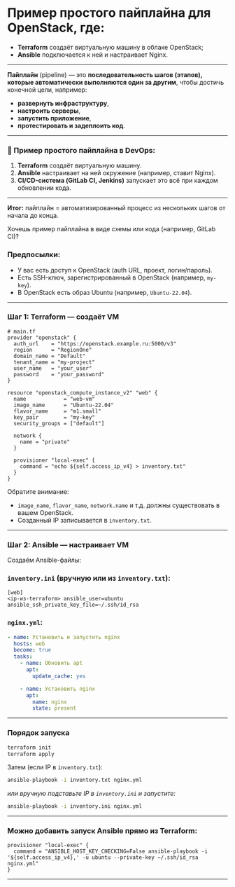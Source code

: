# **Пример простого пайплайна для OpenStack**, где:

* **Terraform** создаёт виртуальную машину в облаке OpenStack;
* **Ansible** подключается к ней и настраивает Nginx.

---

**Пайплайн** (pipeline) — это **последовательность шагов (этапов), которые автоматически выполняются один за другим**, чтобы достичь конечной цели, например:

* **развернуть инфраструктуру**,
* **настроить серверы**,
* **запустить приложение**,
* **протестировать и задеплоить код**.

---

### 🔧 Пример простого пайплайна в DevOps:

1. **Terraform** создаёт виртуальную машину.
2. **Ansible** настраивает на ней окружение (например, ставит Nginx).
3. **CI/CD-система (GitLab CI, Jenkins)** запускает это всё при каждом обновлении кода.

---

**Итог:** пайплайн = автоматизированный процесс из нескольких шагов от начала до конца.

Хочешь пример пайплайна в виде схемы или кода (например, GitLab CI)?


### Предпосылки:

* У вас есть доступ к OpenStack (auth URL, проект, логин/пароль).
* Есть SSH-ключ, зарегистрированный в OpenStack (например, `my-key`).
* В OpenStack есть образ Ubuntu (например, `Ubuntu-22.04`).

---

### Шаг 1: Terraform — создаёт VM

```hcl
# main.tf
provider "openstack" {
  auth_url    = "https://openstack.example.ru:5000/v3"
  region      = "RegionOne"
  domain_name = "Default"
  tenant_name = "my-project"
  user_name   = "your_user"
  password    = "your_password"
}

resource "openstack_compute_instance_v2" "web" {
  name            = "web-vm"
  image_name      = "Ubuntu-22.04"
  flavor_name     = "m1.small"
  key_pair        = "my-key"
  security_groups = ["default"]

  network {
    name = "private"
  }

  provisioner "local-exec" {
    command = "echo ${self.access_ip_v4} > inventory.txt"
  }
}
```

Обратите внимание:

* `image_name`, `flavor_name`, `network.name` и т.д. должны существовать в вашем OpenStack.
* Созданный IP записывается в `inventory.txt`.

---

### Шаг 2: Ansible — настраивает VM

Создаём Ansible-файлы:

### `inventory.ini` (вручную или из `inventory.txt`):

```
[web]
<ip-из-terraform> ansible_user=ubuntu ansible_ssh_private_key_file=~/.ssh/id_rsa
```

### `nginx.yml`:

```yaml
- name: Установить и запустить nginx
  hosts: web
  become: true
  tasks:
    - name: Обновить apt
      apt:
        update_cache: yes

    - name: Установить nginx
      apt:
        name: nginx
        state: present
```

---

### Порядок запуска

```bash
terraform init
terraform apply
```

Затем (если IP в `inventory.txt`):

```bash
ansible-playbook -i inventory.txt nginx.yml
```

*или вручную подставьте IP в `inventory.ini` и запустите:*

```bash
ansible-playbook -i inventory.ini nginx.yml
```

---

### Можно добавить запуск Ansible прямо из Terraform:

```hcl
provisioner "local-exec" {
  command = "ANSIBLE_HOST_KEY_CHECKING=False ansible-playbook -i '${self.access_ip_v4},' -u ubuntu --private-key ~/.ssh/id_rsa nginx.yml"
}
```

---
